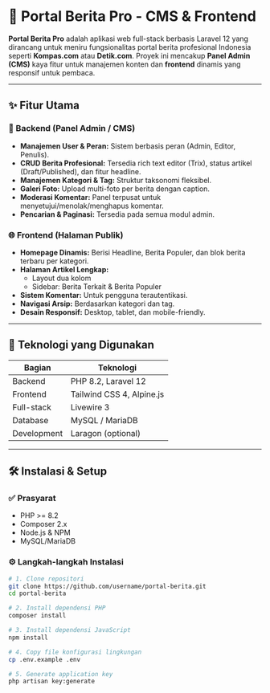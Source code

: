 # 📰 Portal Berita Pro - CMS & Frontend

**Portal Berita Pro** adalah aplikasi web full-stack berbasis Laravel 12 yang dirancang untuk meniru fungsionalitas portal berita profesional Indonesia seperti **Kompas.com** atau **Detik.com**. Proyek ini mencakup **Panel Admin (CMS)** kaya fitur untuk manajemen konten dan **frontend** dinamis yang responsif untuk pembaca.

---

## ✨ Fitur Utama

### 🔧 Backend (Panel Admin / CMS)
- **Manajemen User & Peran:** Sistem berbasis peran (Admin, Editor, Penulis).
- **CRUD Berita Profesional:** Tersedia rich text editor (Trix), status artikel (Draft/Published), dan fitur headline.
- **Manajemen Kategori & Tag:** Struktur taksonomi fleksibel.
- **Galeri Foto:** Upload multi-foto per berita dengan caption.
- **Moderasi Komentar:** Panel terpusat untuk menyetujui/menolak/menghapus komentar.
- **Pencarian & Paginasi:** Tersedia pada semua modul admin.

### 🌐 Frontend (Halaman Publik)
- **Homepage Dinamis:** Berisi Headline, Berita Populer, dan blok berita terbaru per kategori.
- **Halaman Artikel Lengkap:**  
  - Layout dua kolom  
  - Sidebar: Berita Terkait & Berita Populer
- **Sistem Komentar:** Untuk pengguna terautentikasi.
- **Navigasi Arsip:** Berdasarkan kategori dan tag.
- **Desain Responsif:** Desktop, tablet, dan mobile-friendly.

---

## 🚀 Teknologi yang Digunakan

| Bagian         | Teknologi            |
|----------------|----------------------|
| Backend        | PHP 8.2, Laravel 12  |
| Frontend       | Tailwind CSS 4, Alpine.js |
| Full-stack     | Livewire 3           |
| Database       | MySQL / MariaDB      |
| Development    | Laragon (optional)   |

---

## 🛠️ Instalasi & Setup

### ✅ Prasyarat
- PHP >= 8.2
- Composer 2.x
- Node.js & NPM
- MySQL/MariaDB

### ⚙️ Langkah-langkah Instalasi

```bash
# 1. Clone repositori
git clone https://github.com/username/portal-berita.git
cd portal-berita

# 2. Install dependensi PHP
composer install

# 3. Install dependensi JavaScript
npm install

# 4. Copy file konfigurasi lingkungan
cp .env.example .env

# 5. Generate application key
php artisan key:generate
